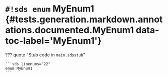 # `#!sds enum` MyEnum1 {#tests.generation.markdown.annotations.documented.MyEnum1 data-toc-label='MyEnum1'}

??? quote "Stub code in `main.sdsstub`"

    ```sds linenums="22"
    enum MyEnum1
    ```
